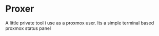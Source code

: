 # Proxer
A little private tool i use as a proxmox user. Its a simple terminal based proxmox status panel
